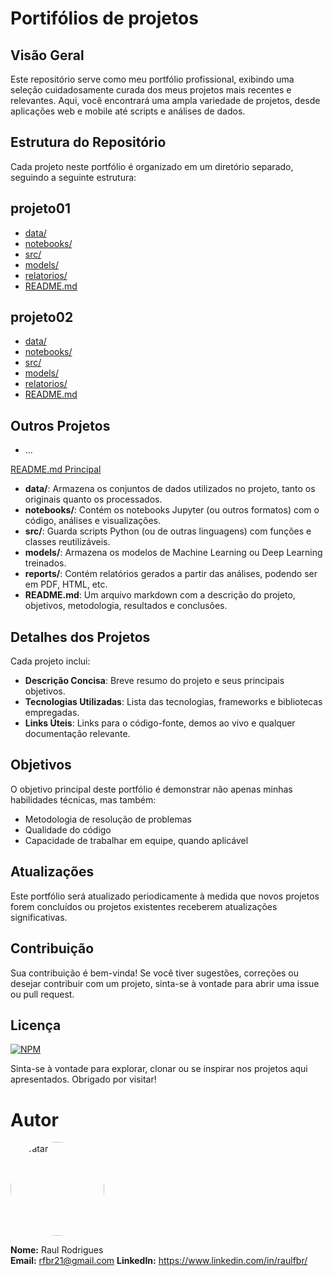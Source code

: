 # Portifólios de projetos


## Visão Geral

Este repositório serve como meu portfólio profissional, exibindo uma seleção cuidadosamente curada dos meus projetos mais recentes e relevantes. Aqui, você encontrará uma ampla variedade de projetos, desde aplicações web e mobile até scripts e análises de dados.

## Estrutura do Repositório

Cada projeto neste portfólio é organizado em um diretório separado, seguindo a seguinte estrutura:

## projeto01
- [data/](projeto01/data/)
- [notebooks/](projeto01/notebooks/)
- [src/](projeto01/src/)
- [models/](projeto01/models/)
- [relatorios/](projeto01/relatorios/)
- [README.md](projeto01/README.md)

## projeto02
- [data/](projeto02/data/)
- [notebooks/](projeto02/notebooks/)
- [src/](projeto02/src/)
- [models/](projeto02/models/)
- [relatorios/](projeto02/relatorios/)
- [README.md](projeto02/README.md)

## Outros Projetos
- ...

[README.md Principal](README.md)

- **data/**: Armazena os conjuntos de dados utilizados no projeto, tanto os originais quanto os processados.
- **notebooks/**: Contém os notebooks Jupyter (ou outros formatos) com o código, análises e visualizações.
- **src/**: Guarda scripts Python (ou de outras linguagens) com funções e classes reutilizáveis.
- **models/**: Armazena os modelos de Machine Learning ou Deep Learning treinados.
- **reports/**: Contém relatórios gerados a partir das análises, podendo ser em PDF, HTML, etc.
- **README.md**: Um arquivo markdown com a descrição do projeto, objetivos, metodologia, resultados e conclusões.


## Detalhes dos Projetos

Cada projeto inclui:

- **Descrição Concisa**: Breve resumo do projeto e seus principais objetivos.
- **Tecnologias Utilizadas**: Lista das tecnologias, frameworks e bibliotecas empregadas.
- **Links Úteis**: Links para o código-fonte, demos ao vivo e qualquer documentação relevante.

## Objetivos

O objetivo principal deste portfólio é demonstrar não apenas minhas habilidades técnicas, mas também:

- Metodologia de resolução de problemas
- Qualidade do código
- Capacidade de trabalhar em equipe, quando aplicável

## Atualizações

Este portfólio será atualizado periodicamente à medida que novos projetos forem concluídos ou projetos existentes receberem atualizações significativas.

## Contribuição

Sua contribuição é bem-vinda! Se você tiver sugestões, correções ou desejar contribuir com um projeto, sinta-se à vontade para abrir uma issue ou pull request.

## Licença

[![NPM](https://img.shields.io/npm/l/react)](https://github.com/devsuperior/sds1-wmazoni/blob/master/LICENSE) 

Sinta-se à vontade para explorar, clonar ou se inspirar nos projetos aqui apresentados. Obrigado por visitar!

# Autor

<img src="https://avatars.githubusercontent.com/u/16632335?v=4" alt="Avatar" style="border-radius: 50%; width: 150px; height: 150px;">

**Nome:** Raul Rodrigues  
**Email:** rfbr21@gmail.com
**LinkedIn:** https://www.linkedin.com/in/raulfbr/






